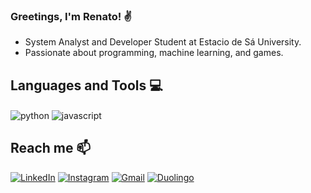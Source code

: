 ### Greetings, I'm Renato! ✌️
- System Analyst and Developer Student at Estacio de Sá University.
- Passionate about programming, machine learning, and games.

## Languages and Tools 💻
<div style="display: inline">
  <img align="center" alt="python" src="https://img.shields.io/badge/python-3670A0?style=for-the-badge&logo=python&logoColor=ffdd54" />
  <img align="center" alt="javascript" src="https://shields.io/badge/JavaScript-F7DF1E?logo=JavaScript&logoColor=000&style=for-the-badge" />
</div><br/>


## Reach me 📫
[![LinkedIn](https://img.shields.io/badge/LinkedIn-0077B5?style=for-the-badge&logo=linkedin&logoColor=white)](https://www.linkedin.com/in/renatocgpereira/)
[![Instagram](https://img.shields.io/badge/Instagram-E4405F?style=for-the-badge&logo=instagram&logoColor=white)](https://www.instagram.com/rfrango/) 
[![Gmail](https://img.shields.io/badge/-renatocgpereira@gmail.com-D14836?style=for-the-badge&logo=gmail&logoColor=white&link=mailto:renatocgpereira@gmail.com)](mailto:renatocgpereira@gmail.com)
[![Duolingo](https://img.shields.io/badge/Duolingo-58CC02?style=for-the-badge&logo=Duolingo&logoColor=white)](https://www.duolingo.com/profile/r.frango)
  
<!--
## GitHub Stats ⚡
<div>
  <a href="https://github.com/renatocgpereira">
  <center>
    <img height="180em" src="https://github-readme-stats.vercel.app/api?username=Gabrielle-Ribeiro&show_icons=true&theme=radical&include_all_commits=true&count_private=true" alt="centered image">
  </center>
  <center>  
    <img height="180em" src="https://github-readme-stats.vercel.app/api/top-langs/?username=Gabrielle-Ribeiro&layout=compact&langs_count=7&theme=radical"/> 
  </center>
</div>
-->


  
<!--
**renatocgpereira/renatocgpereira** is a ✨ _special_ ✨ repository because its `README.md` (this file) appears on your GitHub profile.

Here are some ideas to get you started:

- 🔭 I’m currently working on ...
- 🌱 I’m currently learning ...
- 👯 I’m looking to collaborate on ...
- 🤔 I’m looking for help with ...
- 💬 Ask me about ...
- 📫 How to reach me: ...
- 😄 Pronouns: ...
- ⚡ Fun fact: ...
-->
